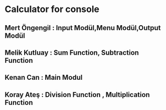  # Calculator for console
 ## Mert Öngengil : Input Modül,Menu Modül,Output Modül
 ## Melik Kutluay : Sum Function,	Subtraction Function
 ## Kenan Can     : Main Modul
 ## Koray Ateş    : Division Function , Multiplication Function

